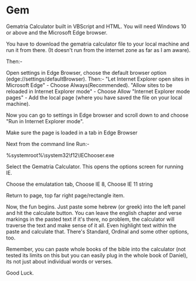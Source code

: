 # Gem
Gematria Calculator built in VBScript and HTML.
You will need Windows 10 or above and the Microsoft Edge browser.

You have to download the gematria calculator file to your local machine and run it from there.
(It doesn't run from the internet zone as far as I am aware).

Then:-

Open settings in Edge Browser,  choose the default browser option (edge://settings/defaultBrowser).
Then:- 
"Let Internet Explorer open sites in Microsoft Edge" -  Choose Always(Recommended).
"Allow sites to be reloaded in Internet Explorer mode" - Choose Allow
"Internet Explorer mode pages" - Add the local page (where you have saved the file on your local machine).

Now you can go to settings in Edge browser and scroll down to and choose  "Run in Internet Explorer mode". 

Make sure the page is loaded in a tab in Edge Browser

Next from the command line
Run:-

%systemroot%\system32\f12\IEChooser.exe

Select the Gematria Calculator. This opens the options screen for running IE.

Choose the emulatation tab, 
Choose IE 8, 
Choose IE 11 string 

Return to page, top far right page/rectangle item.

Now, the fun begins. Just paste some hebrew (or greek) into the left panel and hit the calculate button. You can leave the english chapter and verse markings in the pasted text if it's there, no problem, the calculator will traverse the text and make sense of it all.  Even highlight text within the paste and calculate that. There's Standard, Ordinal and some other options, too.

Remember, you can paste whole books of the bible into the calculator (not tested its limits on this but you can easily plug in the whole book of Daniel), its not just about individual words or verses.

Good Luck.
